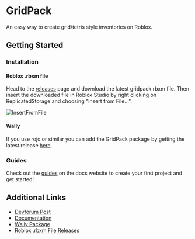 # GridPack
An easy way to create grid/tetris style inventories on Roblox.

## Getting Started
### Installation
#### Roblox .rbxm file
Head to the [releases](https://github.com/Frexsim/grid-pack/releases) page and download the latest gridpack.rbxm file.
Then insert the downloaded file in Roblox Studio by right clicking on ReplicatedStorage and choosing "Insert from File...".

![InsertFromFile](./readme/InsertFromFile.png)

#### Wally
If you use rojo or similar you can add the GridPack package by getting the latest release [here](https://wally.run/package/frexsim/grid-pack).

### Guides
Check out the [guides](https://grid-pack.ifrex.xyz) on the docs website to create your first project and get started!

## Additional Links
- [Devforum Post](https://devforum.roblox.com/t/gridpack-create-gridtetris-style-inventories/2891897)
- [Documentation](https://grid-pack.ifrex.xyz/)
- [Wally Package](https://wally.run/package/frexsim/grid-pack)
- [Roblox .rbxm File Releases](https://github.com/Frexsim/grid-pack/releases)